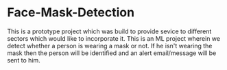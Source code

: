 # Face-Mask-Detection

This is a prototype project which was build to provide sevice to different sectors which would like to incorporate it. This is an ML project wherein we detect whether a person is wearing a mask or not. If he isn't wearing the mask then the person will be identified and an alert email/message will be sent to him. 
